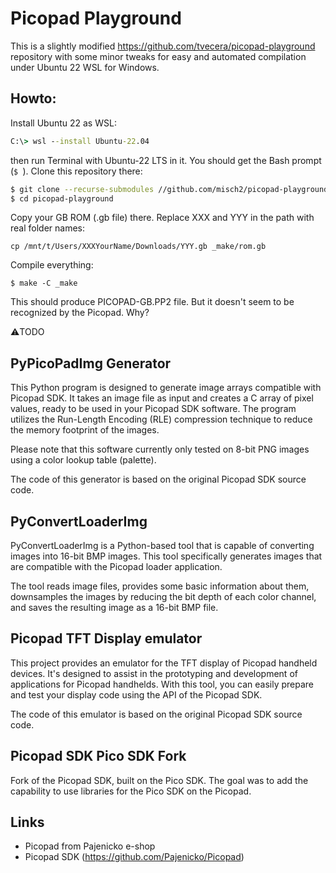 # Picopad Playground

This is a slightly modified https://github.com/tvecera/picopad-playground repository with some minor tweaks for easy and automated compilation under Ubuntu 22 WSL for Windows.

## Howto:

Install Ubuntu 22 as WSL:

```cmd
C:\> wsl --install Ubuntu-22.04 
```

then run Terminal with Ubuntu-22 LTS in it. You should get the Bash prompt (`$ `). 
Clone this repository there:

```bash
$ git clone --recurse-submodules //github.com/misch2/picopad-playground
$ cd picopad-playground
```

Copy your GB ROM (.gb file) there. Replace XXX and YYY in the path with real folder names:

```
cp /mnt/t/Users/XXXYourName/Downloads/YYY.gb _make/rom.gb
```

Compile everything:

```
$ make -C _make
```

This should produce PICOPAD-GB.PP2 file. But it doesn't seem to be recognized by the Picopad. Why? 

⚠️TODO







## PyPicoPadImg Generator

This Python program is designed to generate image arrays compatible with Picopad SDK. It takes an image file as input and 
creates a C array of pixel values, ready to be used in your Picopad SDK software. The program utilizes the 
Run-Length Encoding (RLE) compression technique to reduce the memory footprint of the images.

Please note that this software currently only tested on 8-bit PNG images using a color lookup table (palette).

The code of this generator is based on the original Picopad SDK source code.

## PyConvertLoaderImg

PyConvertLoaderImg is a Python-based tool that is capable of converting images into 16-bit BMP images. This tool
specifically generates images that are compatible with the Picopad loader application.

The tool reads image files, provides some basic information about them, downsamples the images by reducing the bit depth
of each color channel, and saves the resulting image as a 16-bit BMP file.

## Picopad TFT Display emulator

This project provides an emulator for the TFT display of Picopad handheld devices. It's designed to assist in the
prototyping and development of applications for Picopad handhelds. With this tool, you can easily prepare and test your
display code using the API of the Picopad SDK.

The code of this emulator is based on the original Picopad SDK source code.

## Picopad SDK Pico SDK Fork

Fork of the Picopad SDK, built on the Pico SDK. The goal was to add the capability to use libraries for the Pico SDK 
on the Picopad.

## Links

- Picopad from Pajenicko e-shop
- Picopad SDK (https://github.com/Pajenicko/Picopad)
